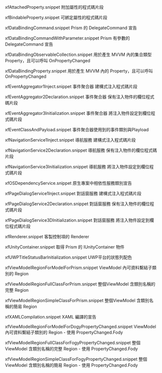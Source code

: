xfAttachedProperty.snippet
附加屬性的程式碼片段

xfBindableProperty.snippet
可綁定屬性的程式碼片段

xfDataBindingCommand.snippet
Prism 的 DelegateCommand 宣告

xfDataBindingCommandWithParameter.snippet
Prism 有參數的 DelegateCommand 宣告

xfDataBindingObservableCollection.snippet
用於產生 MVVM 內的集合類型 Property，且可以呼叫 OnPropertyChanged

xfDataBindingProperty.snippet
用於產生 MVVM 內的 Property，且可以呼叫 OnPropertyChanged

xfEventAggregator1Inject.snippet
事件聚合器 建構式注入程式碼片段

xfEventAggregator2Declaration.snippet
事件聚合器 保有注入物件的欄位程式碼片段

xfEventAggregator3Initialization.snippet
事件聚合器 將注入物件設定到欄位程式碼片段

xfEventClassAndPayload.snippet
事件聚合器使用到的事件類別與Playload

xfNavigationService1Inject.snippet
導航服務 建構式注入程式碼片段

xfNavigationService2Declaration.snippet
導航服務 保有注入物件的欄位程式碼片段

xfNavigationService3Initialization.snippet
導航服務 將注入物件設定到欄位程式碼片段

xfOSDependencyService.snippet
原生專案中相依性服務類別宣告

xfPageDialogService1Inject.snippet
對話窗服務 建構式注入程式碼片段

xfPageDialogService2Declaration.snippet
對話窗服務 保有注入物件的欄位程式碼片段

xfPageDialogService3DInitialization.snippet
對話窗服務 將注入物件設定到欄位程式碼片段

xfRenderer.snippet
客製控制項的 Renderer

xfUnityContainer.snippet
取得 Prism 的 IUnityContainer 物件

xfUWPTitleStatusBarInitialization.snippet
UWP平台的狀態列配色

xfViewModelRegionForModelForPrism.snippet
ViewModel 內可資料繫結子類別的 Region

xfViewModelRegionFullClassForPrism.snippet
整個ViewModel 含類別名稱的完整 Region

xfViewModelRegionSimpleClassForPrism.snippet
整個ViewModel 含類別名稱的簡易 Region

xfXAMLCompilation.snippet
XAML 編譯的宣告

xfViewModelRegionForModelForDogyPropertyChanged.snippet
ViewModel 內可資料繫結子類別的 Region - 使用 PropertyChanged.Fody

xfViewModelRegionFullClassForFogyPropertyChanged.snippet
整個ViewModel 含類別名稱的完整 Region - 使用 PropertyChanged.Fody

xfViewModelRegionSimpleClassForFogyPropertyChanged.snippet
整個ViewModel 含類別名稱的簡易 Region - 使用 PropertyChanged.Fody
